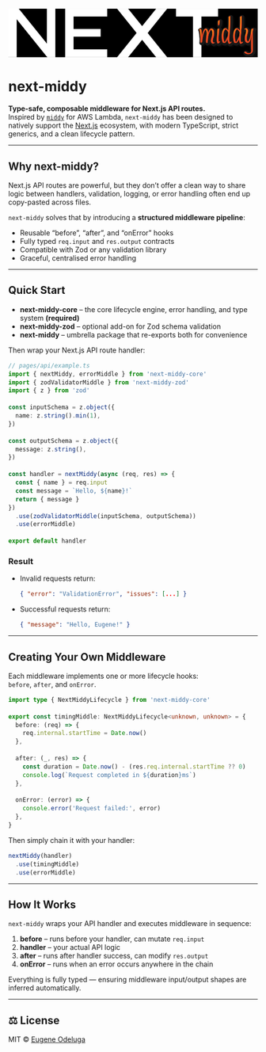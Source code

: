 <p align="center">
  <img src="./assets/next-middy.png" alt="next-middy banner" width="1000" />
</p>

# next-middy

**Type-safe, composable middleware for Next.js API routes.**  
Inspired by [`middy`](https://middy.js.org/) for AWS Lambda, `next-middy` has been designed to natively support the [Next.js](https://nextjs.org/) ecosystem, with modern TypeScript, strict generics, and a clean lifecycle pattern.

---

## Why next-middy?

Next.js API routes are powerful, but they don’t offer a clean way to share logic between handlers, validation, logging, or error handling often end up copy-pasted across files.

`next-middy` solves that by introducing a **structured middleware pipeline**:

- Reusable “before”, “after”, and “onError” hooks  
- Fully typed `req.input` and `res.output` contracts  
- Compatible with Zod or any validation library  
- Graceful, centralised error handling  

---

## Quick Start

- **next-middy-core** – the core lifecycle engine, error handling, and type system **(required)**
- **next-middy-zod** – optional add-on for Zod schema validation  
- **next-middy** – umbrella package that re-exports both for convenience  

Then wrap your Next.js API route handler:

```ts
// pages/api/example.ts
import { nextMiddy, errorMiddle } from 'next-middy-core'
import { zodValidatorMiddle } from 'next-middy-zod'
import { z } from 'zod'

const inputSchema = z.object({
  name: z.string().min(1),
})

const outputSchema = z.object({
  message: z.string(),
})

const handler = nextMiddy(async (req, res) => {
  const { name } = req.input
  const message = `Hello, ${name}!`
  return { message }
})
  .use(zodValidatorMiddle(inputSchema, outputSchema))
  .use(errorMiddle)

export default handler
```

### Result
- Invalid requests return:
  ```json
  { "error": "ValidationError", "issues": [...] }
  ```
- Successful requests return:
  ```json
  { "message": "Hello, Eugene!" }
  ```

---

## Creating Your Own Middleware

Each middleware implements one or more lifecycle hooks:  
`before`, `after`, and `onError`.

```ts
import type { NextMiddyLifecycle } from 'next-middy-core'

export const timingMiddle: NextMiddyLifecycle<unknown, unknown> = {
  before: (req) => {
    req.internal.startTime = Date.now()
  },

  after: (_, res) => {
    const duration = Date.now() - (res.req.internal.startTime ?? 0)
    console.log(`Request completed in ${duration}ms`)
  },

  onError: (error) => {
    console.error('Request failed:', error)
  },
}
```

Then simply chain it with your handler:

```ts
nextMiddy(handler)
  .use(timingMiddle)
  .use(errorMiddle)
```

---

## How It Works

`next-middy` wraps your API handler and executes middleware in sequence:

1. **before** – runs before your handler, can mutate `req.input`  
2. **handler** – your actual API logic  
3. **after** – runs after handler success, can modify `res.output`  
4. **onError** – runs when an error occurs anywhere in the chain  

Everything is fully typed — ensuring middleware input/output shapes are inferred automatically.

---

## ⚖️ License

MIT © [Eugene Odeluga](https://github.com/eodeluga)
